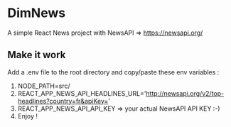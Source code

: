 # DimNews

A simple React News project with NewsAPI => https://newsapi.org/

## Make it work

Add a .env file to the root directory and copy/paste these env variables :
1. NODE_PATH=src/
2. REACT_APP_NEWS_API_HEADLINES_URL='http://newsapi.org/v2/top-headlines?country=fr&apiKey='
3. REACT_APP_NEWS_API_API_KEY => your actual NewsAPI API KEY :-)
4. Enjoy !

